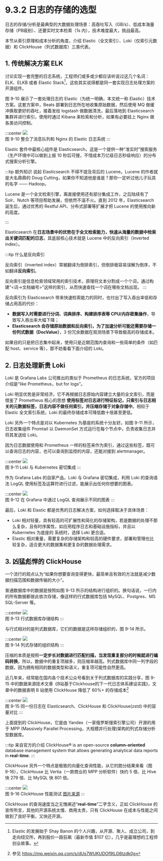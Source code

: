 # 9.3.2 日志的存储的选型

日志的存储/分析是最典型的大数据处理场景：高吞吐写入（GB/s）、低成本海量存储（PB级别）、还要实时文本检索（1s 内），技术难度最大，挑战最高。

本节从索引原理和成本分析的角度，介绍 Elastic（全文索引）、Loki（仅索引元数据）和 ClickHouse（列式数据库）三类代表。

## 1. 传统解决方案 ELK

讨论实现一套完整的日志系统，工程师们或多或少都应该听说过这几个名词：ELK、ELKB 或者 Elastic Stack[^1]，这些其实说得都是同一套实现日志处理方案的开源组件。

图 9-10 展示了一套处理日志的 Elastic（为统一明确，本文统一称 Elastic）技术方案。这套方案中，Beats 部署到日志所在地收集原始数据，然后使用 MQ 做缓冲换取更好的吞吐，接着发给 logstash 做数据清洗，最后落地到 Elasticsearch 集群并进行索引，使用时通过 Kibana 来检索和分析，如果有必要挂上 Nginx 做各类访问控制。

:::center
  ![](../assets/ELK.png)<br/>
  图 9-10 整合了消息队列和 Nginx 的 Elastic 日志系统
:::

Elastic 套件中最核心组件是 Elasticsearch，这是一个提供一种“准实时”搜索服务（生产环境中可以做到上报 10 秒后可搜，不惜成本万亿级日志秒级响应）的分布式搜索分析引擎。

:::tip 额外知识
说起 Elasticsearch 不得不提及背后的 Lucene。Lucene 的作者就是大名鼎鼎的 Doug Cutting，如果你不知道他是谁是？那你一定听过他儿子玩具的名字 —— Hadoop。

Lucene 是一个全文检索引擎，离直接使用还有部分集成工作，之后陆续有了 Solr、Nutch 等项目帮助发展，但依然不温不火。直到 2012 年，Elasticsearch 诞生后，通过优秀的 Restful API、分布式部署等扩展才把 Lucene 的使用推向新的高度。

:::

Elasticsearch 在**日志场景中的优势在于全文检索能力，快速从海量的数据中检索出关键词匹配的日志**，其底层核心技术就是 Lucene 中的反向索引（Inverted index）。

:::tip 什么是反向索引

反向索引（inverted index）常被翻译为倒排索引，但倒排极容易误解为倒序，不如翻译**反向索引**。

反向索引是信息检索领域常用的索引技术，原理将文本分割成一个个词，通过构建“<词->文档编号>”这样的索引，从而快速查找一个词在哪些文档出现。
:::

反向索引为 Elasticsearch 带来快速检索能力的同时，也付出了写入吞出率低和存储占用高的代价：
- **数据写入时需要进行分词、词典排序、构建排序表等 CPU/内存密集操作**，导致写入吞出率大幅下降；
- **Elasticsearch 会存储原始数据和反向索引，为了加速分析可能还需要存储一份列式数据（DocValue）**，3 份冗余数据在观测场景下导致极高的存储成本。

如果目的只是把日志集中起来，使用只是近期范围内查询和一些简单的条件（如匹配 host、service 等），那不妨看看下面介绍的 Loki。

## 2. 日志处理新贵 Loki 

Loki 是 Grafana Labs 公司推出的类似于 Prometheus 的日志系统，官方的项目介绍是“like Prometheus，but for logs”。

Loki 明显优势是非常经济，它不再根据日志原始内容建立大量的全文索引，而是借鉴了 Prometheus 核心的思想 **使用标签对日志进行特征标记，只索引与日志相关的元数据标签，日志内容不做任何索引，并压缩存储于对象存储中**。相较于 Elastic 全文索引系统，Loki 的最终存储成本可降低数十倍甚至更低。

Loki 另外一个特点是对以 Kubernetes 为基座的系统十分友好。如图 9-11 所示，日志收集组件 Promtail 以 DaemonSet 方式运行在每个节点中，负责收集日志并将其发送给 Loki。

因为日志数据使用和 Prometheus 一样的标签来作为索引，通过这些标签，既可以查询日志的内容，也可以查询到监控的内容，还能对接到 alertmanager。

:::center
  ![](../assets/loki-arc.png)<br/>
  图 9-11 Loki 与 Kubernetes 密切集成
:::

作为 Grafana Labs 的自家产品，Loki 与 Grafana 密切集成，利用 Loki 的查询语法 LogQL 使用标签及运算符进行过滤，能展示出任何你想要的图表。

:::center
  ![](../assets/loki-dashboard.jpeg)<br/>
  图 9-12 在 Grafana 中通过 LogQL 查询展示不同的图表
:::

最后，Loki 和 Elastic 都是优秀的日志解决方案，如何选择取决于具体场景：
- Loki 相对轻量，具有较高的可扩展性和简化的存储架构，若是数据的处理不那么复杂，且有时序属性，如应用程序日志和基础设施指标，并且以 Kubernetes 为底座的 系统时，选择 Loki 更合适。
- Elastic 相对重量，需要复杂的存储架构和较高的硬件要求，部署和管理也比较复杂，适合更大的数据集和更复杂的数据处理需求。

## 3. 凶猛彪悍的 ClickHouse

一个流行的观点认为“如果你想要查询变得更快，最简单且有效的方法就是减少数据扫描范围和数据传输的大小”。

普通数据库中的数据是按照如图 9-13 所示的结构进行组织的。换句话说，一行内的所有数据都彼此依次存储，像这样的行式数据库包括 MySQL、Postgres、MS SQL-Server 等。

:::center
  ![](../assets/row-database.png)<br/>
  图 9-13 行式数据库存储结构
:::

与行式相对的是列式数据库，它们的数据是这样存储组织的，图 9-14 所示。

:::center
  ![](../assets/column-database.png)<br/>
  图 9-14 列式存储的组织结构
:::

压缩的本质是按照**一定步长对数据进行匹配扫描，当发现重复部分的时候就进行编码转换**。所以，数据中的重复项越多，则压缩率越高。列式数据库中同一列字段的数据，因为拥有相同的数据类型和语义，重复项可能性自然更高。

近几年来，经常能在国内各个技术公众号看到关于列式数据库的实践分享，图 9-15 中的数据来源技术文章《B站基于Clickhouse的下一代日志体系建设实践》，文章中的数据表明 B 站使用 ClickHouse 降低了 60%+ 的存储成本[^2]

:::center
  ![](../assets/es-vs-clickhouse.png)<br/>
  图 9-15 同一份日志在 Elasticsearch、ClickHouse 和 ClickHouse(zstd) 中的容量对比
:::

上面提到的 ClickHouse，它是由 Yandex（一家俄罗斯搜索引擎公司）开源的用于 MPP (Massively Parallel Processing，大规模并行处理)架构的列式存储分析型数据库。

:::tip 来自官方的介绍
ClickHouse® is an open-source **column-oriented** database management system that allows generating analytical data reports in **real-time**.
:::

ClickHouse 另外一个特点是极致的向量化查询性能，从它的跑分结果来看（图 9-16），ClickHouse 比 Vertia（一款商业的 MPP 分析软件）快约 5 倍、比 Hive 快 279 倍、比 MySQL 快 801 倍。

:::center
  ![](../assets/ClickHouse-benchmark.jpeg)<br/>
  图 9-16 ClickHouse 性能测试 [图片来源](http://clickhouse.yandex/benchmark.html)
:::

ClickHouse 的查询速度当之无愧阐述“**real-time**”二字含义，正如 ClickHouse 的宣传所言，其他的开源系统太慢、商用太贵，只有 ClickHouse 在成本与性能之间做到了良好平衡，又快还开源。

[^1]: Elastic 的发展始于 Shay Banon 的个人兴趣，从开源、聚人、成立公司，到走向纽交所，再到股价一路狂飙（最新市值 $107 亿），几乎是最理想的工程师创业故事。
[^2]: 参见 https://mp.weixin.qq.com/s/dUs7WUKUDOf9lLG6tzdk0g